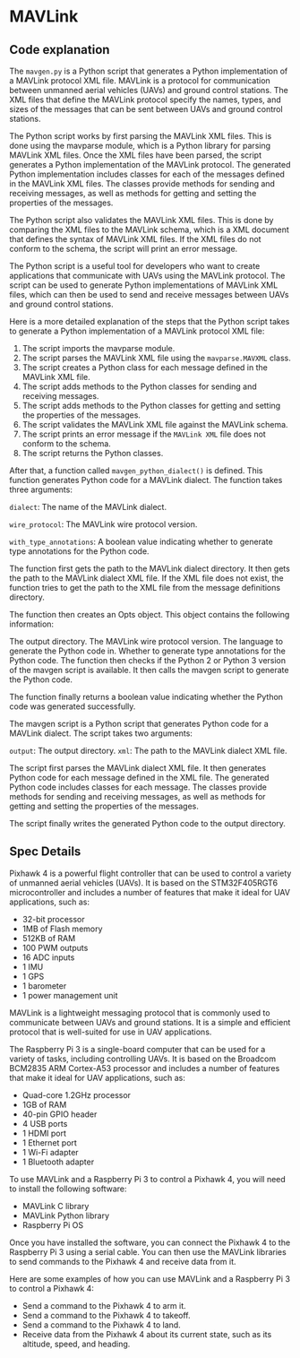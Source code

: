 # MAVLink 
## Code explanation
The ```mavgen.py``` is a Python script that generates a Python implementation of a MAVLink protocol XML file. MAVLink is a protocol for communication between unmanned aerial vehicles (UAVs) and ground control stations. The XML files that define the MAVLink protocol specify the names, types, and sizes of the messages that can be sent between UAVs and ground control stations.

The Python script works by first parsing the MAVLink XML files. This is done using the mavparse module, which is a Python library for parsing MAVLink XML files. Once the XML files have been parsed, the script generates a Python implementation of the MAVLink protocol. The generated Python implementation includes classes for each of the messages defined in the MAVLink XML files. The classes provide methods for sending and receiving messages, as well as methods for getting and setting the properties of the messages.

The Python script also validates the MAVLink XML files. This is done by comparing the XML files to the MAVLink schema, which is a XML document that defines the syntax of MAVLink XML files. If the XML files do not conform to the schema, the script will print an error message.

The Python script is a useful tool for developers who want to create applications that communicate with UAVs using the MAVLink protocol. The script can be used to generate Python implementations of MAVLink XML files, which can then be used to send and receive messages between UAVs and ground control stations.

Here is a more detailed explanation of the steps that the Python script takes to generate a Python implementation of a MAVLink protocol XML file:

  1. The script imports the mavparse module.
  2. The script parses the MAVLink XML file using the ```mavparse.MAVXML``` class.
  3. The script creates a Python class for each message defined in the MAVLink XML file.
  4. The script adds methods to the Python classes for sending and receiving messages.
  5. The script adds methods to the Python classes for getting and setting the properties of the messages.
  6. The script validates the MAVLink XML file against the MAVLink schema.
  7. The script prints an error message if the ```MAVLink XML``` file does not conform to the schema.
  8. The script returns the Python classes.
    
After that, a function called ```mavgen_python_dialect()``` is defined. This function generates Python code for a MAVLink dialect. The function takes three arguments:

```dialect```: The name of the MAVLink dialect.

```wire_protocol```: The MAVLink wire protocol version.

```with_type_annotations```: A boolean value indicating whether to generate type annotations for the Python code.

The function first gets the path to the MAVLink dialect directory. It then gets the path to the MAVLink dialect XML file. If the XML file does not exist, the function tries to get the path to the XML file from the message definitions directory.

The function then creates an Opts object. This object contains the following information:

The output directory.
The MAVLink wire protocol version.
The language to generate the Python code in.
Whether to generate type annotations for the Python code.
The function then checks if the Python 2 or Python 3 version of the mavgen script is available. It then calls the mavgen script to generate the Python code.

The function finally returns a boolean value indicating whether the Python code was generated successfully.

The mavgen script is a Python script that generates Python code for a MAVLink dialect. The script takes two arguments:

```output```: The output directory.
```xml```: The path to the MAVLink dialect XML file.

The script first parses the MAVLink dialect XML file. It then generates Python code for each message defined in the XML file. The generated Python code includes classes for each message. The classes provide methods for sending and receiving messages, as well as methods for getting and setting the properties of the messages.

The script finally writes the generated Python code to the output directory.

## Spec Details
Pixhawk 4 is a powerful flight controller that can be used to control a variety of unmanned aerial vehicles (UAVs). It is based on the STM32F405RGT6 microcontroller and includes a number of features that make it ideal for UAV applications, such as:

  - 32-bit processor 
  - 1MB of Flash memory
  - 512KB of RAM
  - 100 PWM outputs
  - 16 ADC inputs
  - 1 IMU
  - 1 GPS
  - 1 barometer
  - 1 power management unit

MAVLink is a lightweight messaging protocol that is commonly used to communicate between UAVs and ground stations. It is a simple and efficient protocol that is well-suited for use in UAV applications.

The Raspberry Pi 3 is a single-board computer that can be used for a variety of tasks, including controlling UAVs. It is based on the Broadcom BCM2835 ARM Cortex-A53 processor and includes a number of features that make it ideal for UAV applications, such as:

  - Quad-core 1.2GHz processor
  - 1GB of RAM
  - 40-pin GPIO header
  - 4 USB ports
  - 1 HDMI port
  - 1 Ethernet port
  - 1 Wi-Fi adapter
  - 1 Bluetooth adapter

To use MAVLink and a Raspberry Pi 3 to control a Pixhawk 4, you will need to install the following software:

  - MAVLink C library
  - MAVLink Python library
  - Raspberry Pi OS

Once you have installed the software, you can connect the Pixhawk 4 to the Raspberry Pi 3 using a serial cable. You can then use the MAVLink libraries to send commands to the Pixhawk 4 and receive data from it.

Here are some examples of how you can use MAVLink and a Raspberry Pi 3 to control a Pixhawk 4:

  - Send a command to the Pixhawk 4 to arm it.
  - Send a command to the Pixhawk 4 to takeoff.
  - Send a command to the Pixhawk 4 to land.
  - Receive data from the Pixhawk 4 about its current state, such as its altitude, speed, and heading.


